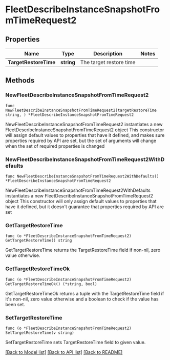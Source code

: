 # FleetDescribeInstanceSnapshotFromTimeRequest2

## Properties

Name | Type | Description | Notes
------------ | ------------- | ------------- | -------------
**TargetRestoreTime** | **string** | The target restore time | 

## Methods

### NewFleetDescribeInstanceSnapshotFromTimeRequest2

`func NewFleetDescribeInstanceSnapshotFromTimeRequest2(targetRestoreTime string, ) *FleetDescribeInstanceSnapshotFromTimeRequest2`

NewFleetDescribeInstanceSnapshotFromTimeRequest2 instantiates a new FleetDescribeInstanceSnapshotFromTimeRequest2 object
This constructor will assign default values to properties that have it defined,
and makes sure properties required by API are set, but the set of arguments
will change when the set of required properties is changed

### NewFleetDescribeInstanceSnapshotFromTimeRequest2WithDefaults

`func NewFleetDescribeInstanceSnapshotFromTimeRequest2WithDefaults() *FleetDescribeInstanceSnapshotFromTimeRequest2`

NewFleetDescribeInstanceSnapshotFromTimeRequest2WithDefaults instantiates a new FleetDescribeInstanceSnapshotFromTimeRequest2 object
This constructor will only assign default values to properties that have it defined,
but it doesn't guarantee that properties required by API are set

### GetTargetRestoreTime

`func (o *FleetDescribeInstanceSnapshotFromTimeRequest2) GetTargetRestoreTime() string`

GetTargetRestoreTime returns the TargetRestoreTime field if non-nil, zero value otherwise.

### GetTargetRestoreTimeOk

`func (o *FleetDescribeInstanceSnapshotFromTimeRequest2) GetTargetRestoreTimeOk() (*string, bool)`

GetTargetRestoreTimeOk returns a tuple with the TargetRestoreTime field if it's non-nil, zero value otherwise
and a boolean to check if the value has been set.

### SetTargetRestoreTime

`func (o *FleetDescribeInstanceSnapshotFromTimeRequest2) SetTargetRestoreTime(v string)`

SetTargetRestoreTime sets TargetRestoreTime field to given value.



[[Back to Model list]](../README.md#documentation-for-models) [[Back to API list]](../README.md#documentation-for-api-endpoints) [[Back to README]](../README.md)


